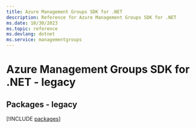 ```yaml
---
title: Azure Management Groups SDK for .NET
description: Reference for Azure Management Groups SDK for .NET
ms.date: 10/30/2023
ms.topic: reference
ms.devlang: dotnet
ms.service: managementgroups
---
```

# Azure Management Groups SDK for .NET - legacy
## Packages - legacy
[!INCLUDE [packages](management-groups-index.md)]